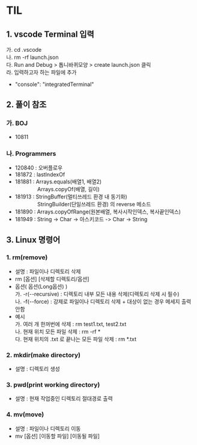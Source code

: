 # TIL
## 1. vscode Terminal 입력
 가. cd .vscode  
 나. rm -rf launch.json  
 다. Run and Debug > 톱니바퀴모양 > create launch.json 클릭  
 라. 입력하고자 하는 파일에 추가
  - "console": "integratedTerminal"

## 2. 풀이 참조
### 가. BOJ
- 10811  
### 나. Programmers
- 120840 : 오버플로우
- 181872 : lastIndexOf
- 181881 : Arrays.equals(배열1, 배열2)
<br>&nbsp;&nbsp;&nbsp;&nbsp;&nbsp;&nbsp;&nbsp;&nbsp;&nbsp;&nbsp;&nbsp;&nbsp;&nbsp;&nbsp;
Arrays.copyOf(배열, 길이)
- 181913 : StringBuffer(멀티쓰레드 환경 내 동기화)
<br>&nbsp;&nbsp;&nbsp;&nbsp;&nbsp;&nbsp;&nbsp;&nbsp;&nbsp;&nbsp;&nbsp;&nbsp;&nbsp;&nbsp;
StringBuilder(단일쓰레드 환경) 의 reverse 메소드
- 181890 : Arrays.copyOfRange(원본배열, 복사시작인덱스, 복사끝인덱스)
- 181949 : String -> Char -> 아스키코드 -> Char -> String

## 3. Linux 명령어
### 1. rm(remove)
 - 설명 : 파일이나 디렉토리 삭제
 - rm [옵션] [삭제할 디렉토리/옵션]
 - 옵션( 옵션(Long옵션) )  
   가. -r(--recursive) : 디렉토리 내부 모든 내용 삭제(디렉토리 삭제 시 필수)  
   나. -f(--force) : 강제로 파일이나 디렉토리 삭제 + 대상이 없는 경우 메세지 출력 안함
 - 예시  
  가. 여러 개 한꺼번에 삭제 : rm test1.txt, test2.txt  
  나. 현재 위치 모든 파일 삭제 : rm -rf *  
  다. 현재 위치의 .txt 로 끝나는 모든 파일 삭제 : rm *.txt

### 2. mkdir(make directory)
 - 설명 : 디렉토리 생성

### 3. pwd(print working directory)
 - 설명 : 현재 작업중인 디렉토리 절대경로 출력

### 4. mv(move)
 - 설명 : 파일이나 디렉토리 이동
 - mv [옵션] [이동할 파일] [이동될 파일]